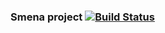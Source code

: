 ### Smena project [![Build Status](https://travis-ci.org/dex157/smena.svg?branch=master)](https://travis-ci.org/dex157/smena.svg?branch=master)